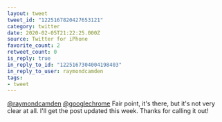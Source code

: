 ```yaml
---
layout: tweet
tweet_id: "1225167820427653121"
category: twitter
date: 2020-02-05T21:22:25.000Z
source: Twitter for iPhone
favorite_count: 2
retweet_count: 0
is_reply: true
in_reply_to_id: "1225167304004198403"
in_reply_to_user: raymondcamden
tags:
- tweet
---
```


[@raymondcamden](https://twitter.com/@raymondcamden) [@googlechrome](https://twitter.com/@googlechrome) Fair point, it's there, but it's not very clear at all. I'll get the post updated this week. Thanks for calling it out!
